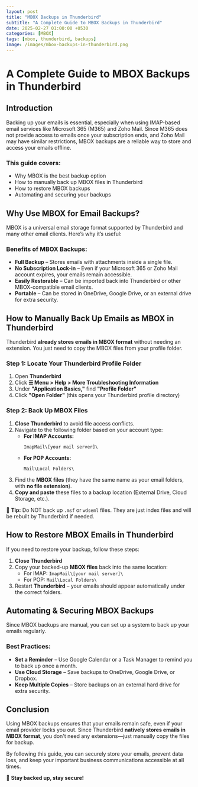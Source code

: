```yaml
---
layout: post
title: "MBOX Backups in Thunderbird"
subtitle: "A Complete Guide to MBOX Backups in Thunderbird"
date: 2025-02-27 01:00:00 +0530
categories: [MBOX]
tags: [mbox, thunderbird, backups]
image: /images/mbox-backups-in-thunderbird.png
---
```





# A Complete Guide to MBOX Backups in Thunderbird

## Introduction
Backing up your emails is essential, especially when using IMAP-based email services like Microsoft 365 (M365) and Zoho Mail. Since M365 does not provide access to emails once your subscription ends, and Zoho Mail may have similar restrictions, MBOX backups are a reliable way to store and access your emails offline.

### This guide covers:
- Why MBOX is the best backup option  
- How to manually back up MBOX files in Thunderbird  
- How to restore MBOX backups  
- Automating and securing your backups  

## Why Use MBOX for Email Backups?
MBOX is a universal email storage format supported by Thunderbird and many other email clients. Here’s why it’s useful:

### Benefits of MBOX Backups:
- **Full Backup** – Stores emails with attachments inside a single file.  
- **No Subscription Lock-in** – Even if your Microsoft 365 or Zoho Mail account expires, your emails remain accessible.  
- **Easily Restorable** – Can be imported back into Thunderbird or other MBOX-compatible email clients.  
- **Portable** – Can be stored in OneDrive, Google Drive, or an external drive for extra security.  

## How to Manually Back Up Emails as MBOX in Thunderbird
Thunderbird **already stores emails in MBOX format** without needing an extension. You just need to copy the MBOX files from your profile folder.

### Step 1: Locate Your Thunderbird Profile Folder
1. Open **Thunderbird**
2. Click **☰ Menu > Help > More Troubleshooting Information**
3. Under **"Application Basics,"** find **"Profile Folder"**
4. Click **"Open Folder"** (this opens your Thunderbird profile directory)

### Step 2: Back Up MBOX Files
1. **Close Thunderbird** to avoid file access conflicts.
2. Navigate to the following folder based on your account type:
   - **For IMAP Accounts:**
     ```
     ImapMail\[your mail server]\
     ```
   - **For POP Accounts:**
     ```
     Mail\Local Folders\
     ```
3. Find the **MBOX files** (they have the same name as your email folders, with **no file extension**).
4. **Copy and paste** these files to a backup location (External Drive, Cloud Storage, etc.).

📌 **Tip:** Do NOT back up `.msf` or `wdseml` files. They are just index files and will be rebuilt by Thunderbird if needed.

## How to Restore MBOX Emails in Thunderbird
If you need to restore your backup, follow these steps:

1. **Close Thunderbird**
2. Copy your backed-up **MBOX files** back into the same location:
   - For IMAP: `ImapMail\[your mail server]\`
   - For POP: `Mail\Local Folders\`
3. Restart **Thunderbird** – your emails should appear automatically under the correct folders.

## Automating & Securing MBOX Backups
Since MBOX backups are manual, you can set up a system to back up your emails regularly.

### Best Practices:
- **Set a Reminder** – Use Google Calendar or a Task Manager to remind you to back up once a month.
- **Use Cloud Storage** – Save backups to OneDrive, Google Drive, or Dropbox.
- **Keep Multiple Copies** – Store backups on an external hard drive for extra security.

## Conclusion
Using MBOX backups ensures that your emails remain safe, even if your email provider locks you out. Since Thunderbird **natively stores emails in MBOX format**, you don't need any extensions—just manually copy the files for backup.

By following this guide, you can securely store your emails, prevent data loss, and keep your important business communications accessible at all times.

🚀 **Stay backed up, stay secure!**

